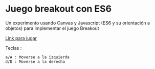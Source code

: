 # Juego breakout con ES6

Un experimento usando Canvas y Javascript (ES6 y su orientación a objetos) para implementar el juego Breakout

[Link para jugar](https://segovia.surge.sh/)

Teclas :

	a/A : Moverse a la izquierda
	d/D : Moverse a la derecha
